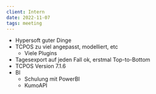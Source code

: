 ```yaml
---
client: Intern
date: 2022-11-07
tags: meeting
---
```


- Hypersoft guter Dinge
- TCPOS zu viel angepasst, modelliert, etc
	- Viele Plugins
- Tagesexport auf jeden Fall ok, erstmal Top-to-Bottom
- TCPOS Version 7.1.6
- BI
	- Schulung mit PowerBI
	- KumoAPI